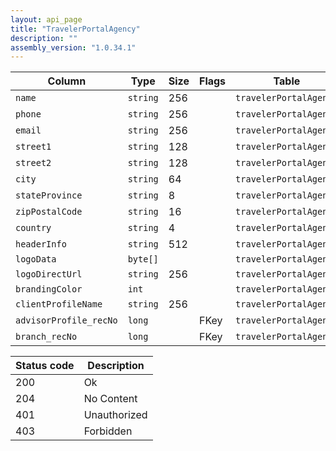 ```yaml
---
layout: api_page
title: "TravelerPortalAgency"
description: ""
assembly_version: "1.0.34.1"
---
```




| Column | Type | Size | Flags | Table | Description |
| ------ | ---- | ---- | ----- | ----- | ----------- |
| `name` | `string` | 256 |  | `travelerPortalAgency` | 
| `phone` | `string` | 256 |  | `travelerPortalAgency` | 
| `email` | `string` | 256 |  | `travelerPortalAgency` | 
| `street1` | `string` | 128 |  | `travelerPortalAgency` | 
| `street2` | `string` | 128 |  | `travelerPortalAgency` | 
| `city` | `string` | 64 |  | `travelerPortalAgency` | 
| `stateProvince` | `string` | 8 |  | `travelerPortalAgency` | 
| `zipPostalCode` | `string` | 16 |  | `travelerPortalAgency` | 
| `country` | `string` | 4 |  | `travelerPortalAgency` | 
| `headerInfo` | `string` | 512 |  | `travelerPortalAgency` | 
| `logoData` | `byte[]` |  |  | `travelerPortalAgency` | 
| `logoDirectUrl` | `string` | 256 |  | `travelerPortalAgency` | 
| `brandingColor` | `int` |  |  | `travelerPortalAgency` | 
| `clientProfileName` | `string` | 256 |  | `travelerPortalAgency` | 
| `advisorProfile_recNo` | `long` |  | FKey | `travelerPortalAgency` | 
| `branch_recNo` | `long` |  | FKey | `travelerPortalAgency` | 

| Status code | Description |
| ----------- | ----------- |
| 200 | Ok |
| 204 | No Content |
| 401 | Unauthorized |
| 403 | Forbidden |


